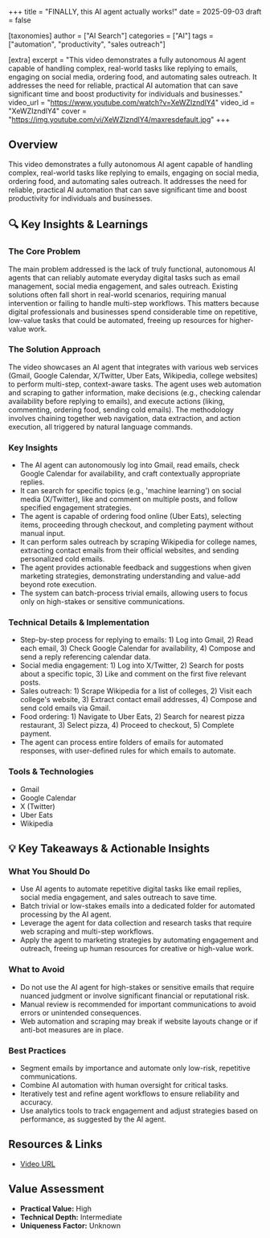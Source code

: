 +++
title = "FINALLY, this AI agent actually works!"
date = 2025-09-03
draft = false

[taxonomies]
author = ["AI Search"]
categories = ["AI"]
tags = ["automation", "productivity", "sales outreach"]

[extra]
excerpt = "This video demonstrates a fully autonomous AI agent capable of handling complex, real-world tasks like replying to emails, engaging on social media, ordering food, and automating sales outreach. It addresses the need for reliable, practical AI automation that can save significant time and boost productivity for individuals and businesses."
video_url = "https://www.youtube.com/watch?v=XeWZIzndlY4"
video_id = "XeWZIzndlY4"
cover = "https://img.youtube.com/vi/XeWZIzndlY4/maxresdefault.jpg"
+++

## Overview

This video demonstrates a fully autonomous AI agent capable of handling complex, real-world tasks like replying to emails, engaging on social media, ordering food, and automating sales outreach. It addresses the need for reliable, practical AI automation that can save significant time and boost productivity for individuals and businesses.

## 🔍 Key Insights & Learnings

### The Core Problem
The main problem addressed is the lack of truly functional, autonomous AI agents that can reliably automate everyday digital tasks such as email management, social media engagement, and sales outreach. Existing solutions often fall short in real-world scenarios, requiring manual intervention or failing to handle multi-step workflows. This matters because digital professionals and businesses spend considerable time on repetitive, low-value tasks that could be automated, freeing up resources for higher-value work.

### The Solution Approach
The video showcases an AI agent that integrates with various web services (Gmail, Google Calendar, X/Twitter, Uber Eats, Wikipedia, college websites) to perform multi-step, context-aware tasks. The agent uses web automation and scraping to gather information, make decisions (e.g., checking calendar availability before replying to emails), and execute actions (liking, commenting, ordering food, sending cold emails). The methodology involves chaining together web navigation, data extraction, and action execution, all triggered by natural language commands.

### Key Insights
- The AI agent can autonomously log into Gmail, read emails, check Google Calendar for availability, and craft contextually appropriate replies.
- It can search for specific topics (e.g., 'machine learning') on social media (X/Twitter), like and comment on multiple posts, and follow specified engagement strategies.
- The agent is capable of ordering food online (Uber Eats), selecting items, proceeding through checkout, and completing payment without manual input.
- It can perform sales outreach by scraping Wikipedia for college names, extracting contact emails from their official websites, and sending personalized cold emails.
- The agent provides actionable feedback and suggestions when given marketing strategies, demonstrating understanding and value-add beyond rote execution.
- The system can batch-process trivial emails, allowing users to focus only on high-stakes or sensitive communications.

### Technical Details & Implementation
- Step-by-step process for replying to emails: 1) Log into Gmail, 2) Read each email, 3) Check Google Calendar for availability, 4) Compose and send a reply referencing calendar data.
- Social media engagement: 1) Log into X/Twitter, 2) Search for posts about a specific topic, 3) Like and comment on the first five relevant posts.
- Sales outreach: 1) Scrape Wikipedia for a list of colleges, 2) Visit each college's website, 3) Extract contact email addresses, 4) Compose and send cold emails via Gmail.
- Food ordering: 1) Navigate to Uber Eats, 2) Search for nearest pizza restaurant, 3) Select pizza, 4) Proceed to checkout, 5) Complete payment.
- The agent can process entire folders of emails for automated responses, with user-defined rules for which emails to automate.

### Tools & Technologies
- Gmail
- Google Calendar
- X (Twitter)
- Uber Eats
- Wikipedia

## 💡 Key Takeaways & Actionable Insights

### What You Should Do
- Use AI agents to automate repetitive digital tasks like email replies, social media engagement, and sales outreach to save time.
- Batch trivial or low-stakes emails into a dedicated folder for automated processing by the AI agent.
- Leverage the agent for data collection and research tasks that require web scraping and multi-step workflows.
- Apply the agent to marketing strategies by automating engagement and outreach, freeing up human resources for creative or high-value work.

### What to Avoid
- Do not use the AI agent for high-stakes or sensitive emails that require nuanced judgment or involve significant financial or reputational risk.
- Manual review is recommended for important communications to avoid errors or unintended consequences.
- Web automation and scraping may break if website layouts change or if anti-bot measures are in place.

### Best Practices
- Segment emails by importance and automate only low-risk, repetitive communications.
- Combine AI automation with human oversight for critical tasks.
- Iteratively test and refine agent workflows to ensure reliability and accuracy.
- Use analytics tools to track engagement and adjust strategies based on performance, as suggested by the AI agent.

## Resources & Links

- [Video URL](https://www.youtube.com/watch?v=XeWZIzndlY4)

## Value Assessment
- **Practical Value:** High
- **Technical Depth:** Intermediate
- **Uniqueness Factor:** Unknown

